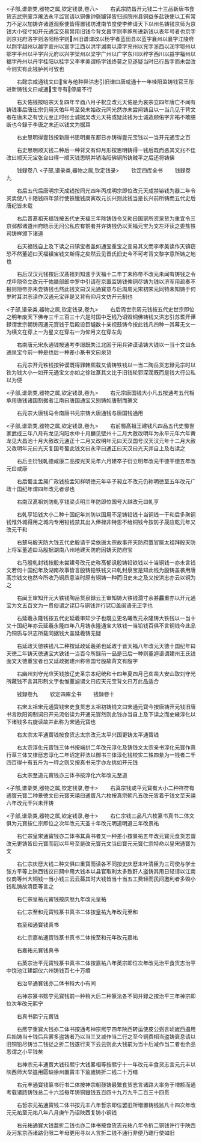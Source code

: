 <!-- { "loadSidebar": true } -->
<子部,谱录类,器物之属,钦定钱录,卷八>
　　右武宗防昌开元钱二十三品新唐书食货志武宗废浮屠法永平监官请以铜像钟磬罏铎皆归巡院州县铜益多盐铁使以工有常力不足以加铸许诸道观察使皆得置钱坊淮南节度使李绅请天下以州名铸钱京师为京钱大小径寸如开元通宝交易禁用旧钱今背文昌字则李绅所进新钱以表年号者也京字则京兆府洛字则洛阳杨字则州旧谱谓改以杨字者蓝田县以蓝字襄州以襄字江陵府以荆字越州以越字宣州以宣字江西以洪字湖南以潭字兖州以兖字浙西以润字鄂州以鄂字平州以平字兴元府以兴字梁州以梁字广州以广字东川以梓字西川以益字福州以福字丹州以丹字桂阳以桂字又李孝美谓杨字钱终莫之见遂疑当时已行昌字而未尝改今则实有此钱胪列可攷也










　　右懿宗咸通钱文曰宝与他种异洪志引旧谱曰唐咸通十一年桂阳监铸钱官王彤进新铸钱文曰咸通宝寻有停废不行













　　右天佑钱按昭宗天复四年辛酉八月子柷立改元天佑是为哀宗立四年唐亡不闻有铸钱事后唐庄宗仍用天佑年号至癸未始改元同光然亦未尝闻铸且以一当几见于背文者在唐未之有攷元至正时张士诚据吴改元天祐或疑此钱为士诚造顾佑字非祐不敢臆断也今録于李唐之末还以钱文为据耳










　　右史思明得壹钱按新唐书思明据东都日亦铸得壹元宝钱以一当开元通宝之百














　　右史思明顺天钱二种后一种背文有仰月形按思明铸得一钱后既而恶其文兆不佳改曰顺天元宝张台曰得一顺天钱思眀并销洛阳佛铜所铸贼平之后还将铸佛



　　钱録卷八
<子部,谱录类,器物之属,钦定钱录>
　　钦定四库全书
　　钱録卷九






　　右后五代后唐明宗天成钱按同光四年丙戌明宗即位改元天成禁镕钱为器二年令买卖使八十陌钱四年禁行使铁镴钱庚寅改元长兴则此钱当是长兴前所铸而五代史后唐纪皆未载












　　右后晋髙祖天福钱按五代史天福三年除铸钱令又勑曰国家所资泉货为重宜令三京邺都诸道州府晓示无问公私应有铜者并许铸钱仍以天福元宝为文左环读之委盐铁司铸样颁下诸道












　　右天福钱自上及下读之曰镇宝者盖如通宝重宝之变易其文而李孝美读作天镇窃恐不然董逌曰天福镇宝钱文斯得之矣然云见晋氏旧史今不可考背文黎字意所铸之地也












　　右后汉汉元钱按后汉髙祖刘知逺于天福十二年丁未称帝不改元未闻有铸钱之令戊申隠帝立改元干佑膳部郎中罗中引请在京置监铸钱俾铜尽铸为钱以济军用疏奏不报则隠帝亦未尝铸钱也然此钱文曰汉元通寳意与后周周元宋初宋元同特未知铸于何岁时耳洪志读作汉通元宝非是又背有仰月文仿开元制也

<子部,谱录类,器物之属,钦定钱录,卷九>
　　右后周世宗周元钱按五代史世宗即位之明年废天下佛寺三千三百三十六是时国中乏钱乃诏毁铜佛铸钱又洪志引苏耆开谭録谓世宗朝铸周通元寳钱于后殿设巨罏数十亲视鼓铸今按此钱凡四种一其幕无文一为横文在穿上一为星文在穿右一为仰月文在穿左角


















　　右南唐元宋永通钱按通考李璟既失江北困于用兵钟谟请铸大钱以一当十文曰永通泉宝今前一种是也后一种差小篆书文曰泉货













　　右元宗开元铁钱按钟谟既得罪韩熙载又请铸铁钱以一当二陶岳货志録元宗时以铁为钱大小一如开元通宝文亦如之徐铉篆其文比于旧钱轮郭深濶既而是钱大行公私以为便




<子部,谱录类,器物之属,钦定钱录,卷九>
　　右元宗唐国钱大小凡五按通考五代相承用唐钱诸国割据者江南曰唐国通宝又别铸如唐制而篆文






















　　右元宗大唐钱马令南唐书元宗铸大唐通钱与唐国钱通用






<子部,谱录类,器物之属,钦定钱录,卷九>
　　右前蜀髙祖王建钱凡四品五代史蜀世家武成三年八月有龙见洵阳水中十月麟见壁州十二月大赦改明年为永平元年六年黄龙见大昌池十月大赦改元通正十二月又改明年元曰天汉国号汉天汉元年十二月大赦又改明年元曰光天复国号蜀此钱文曰永平曰通正曰天汉曰光天并自上及右读之


















　　右后主衍钱乹徳咸康二品按光天元年六月建卒子衍立明年改元干徳干徳五年改元曰咸康














　　右后蜀主孟昶广政钱按孟知祥明徳元年卒子昶立不改元仍称明徳至五年改元广政十国纪年谓四年改元者谬也













　　右南汉髙祖刘防乹亨钱梁贞明三年防即位国号大越改元曰乹亨














　　右乹亨铅钱大小二种十国纪年刘防以国用不足铸铅钱十当铜钱一干和后多聚铜钱惟外城得用之城内专用铅钱禁其出入俸禄非特恩不给铜钱今按防子晟应乾元年又改元干和












　　右楚马殷天防大钱五代史殷请于梁依唐太宗故事开天防府置官属太祖拜殷天防上将军董逌曰马殷据湖南八州地建天防府因铸天防府宝













　　右马殷乹封钱按殷未尝建号改元史称髙郁讽殷铸铅铁钱以十当铜钱一亦未言钱文若何十国纪年及湖南故事皆言殷铸铅铁钱文曰乹封泉宝是知此钱为殷铸盖袭用唐髙宗钱文也然今所收乃铜质意当时原有铜铸一种而旧史未之及又按洪志亦云以铜为之










　　右闽王审知开元大铁钱陶岳货泉録云王审知铸大铁钱濶寸余甚麤重亦以开元通宝为文五百文为一贯俗谓之铑□与铜钱并行铑□盖闽语无正字也













　　右延羲永隆钱按五代史延羲审知少子也既立更名曦改元永隆铸大铁钱以一当十又十国纪年亦云延羲永隆四年八月铸永隆通宝大铁钱一当铅钱百俱不言铜钱今此品乃铜质与洪志所载同据钱大盖延羲铸无疑











　　右延政天徳铁钱凡二种按延政延羲弟也延政于晋天福八年改元天徳十国纪年曰天徳二年铸天徳通宝大铁钱一当百今所録前一品是已后一种则董逌谱谓建州王氏钱面文天徳重宝者也又延政据建州称帝国号殷故背文有殷字











　　右幽州刘守光应天钱按辽史圣宗本纪统和十四年夏四月己亥凿大安山取刘守光所藏钱不言其形制文字也惟董逌谓文曰应天元宝背文曰万此品适合




　　钱録卷九
　　钦定四库全书
　　钱録卷十






　　右宋太祖宋元通寳钱宋史食货志太祖初铸钱文曰宋通元寳今按唐铸开元钱旧唐书言欧阳询制词曰开元流俗读为开通元寳然则此钱亦当自上及下读之而史縁淳化以下诸钱多右旋读故并此称为宋通元寳也











　　右太宗太平通寳钱按食货志太宗改元太平兴国更铸太平通寳钱














　　右太宗淳化元寳钱三体书按端拱二年改元淳化及铸钱文太宗亲书淳化元寳作真行草三体又律厯志淳化二年诏定秤法以御书三体淳化钱校实二铢四絫为一钱者二千四百得十有五斤为一秤之则又按真书元字亦左挑如开元钱











　　右太宗至道元寳钱亦三体书按淳化六年改元至道







<子部,谱录类,器物之属,钦定钱录,卷十>
　　右真宗钱咸平元寳有大小二种祥符有通寳元寳二种景徳文曰元寳天禧曰通寳凡六枚按真宗朝凡五改元皆着于钱文至天禧六年改元干兴未开铸













<子部,谱录类,器物之属,钦定钱录,卷十>
　　右仁宗钱三品凡六枚篆书真书二体文俱为元寳按仁宗即位之次年改元天圣十年改元明道明道三年改景祐





















　　右仁宗皇宋通寳钱亦二体书其真书者又一种差小按景祐五年改元寳元食货志谓改元更铸皆曰元寳而冠以年号至是改元寳元文当曰寳元元寳仁宗特命以皇宋通寳为文












　　右仁宗庆厯大钱二种文俱曰重寳而读各不同按史庆厯末叶清臣为三司使与学士张方平等上陜西钱议曰闗中用大钱本以县官取利太多致姧人盗铸其用日轻请以江南仪商等州大铜钱一当小钱三云云葢其时大钱皆当十当五工费轻而民间邀利者多毁小钱私铸故清臣等言之










　　右仁宗皇祐元寳钱按庆厯九年改元皇祐















　　右仁宗至和元寳钱篆书真书二体按皇祐九年改元至和














　　右至和通寳钱真书















　　右仁宗嘉祐通寳钱篆书真书二体按至和元年改元嘉祐














　　右嘉祐元寳钱真书















　　右英宗治平元寳钱篆书真书二体按嘉祐八年英宗即位次年改元治平食货志治平中饶池江建韶仪六州铸钱百七十万缗













　　右治平通寳钱亦二体书特大小有间















　　右神宗篆书熙宁元寳钱前一种稍大后二种篆法各不同并録之按治平三年神宗即位次年改元熙宁














　　右真书熙宁元寳钱















　　右熈宁重寳大钱亦二体书按通考神宗熈宁四年陜西转运使皮公弼言顷嵗西邉用兵始铸当十钱后兵罢多盗铸者乃以当三又减作当二行之至今铜费相当盗铸衰息请以旧铜铅尽铸当二钱従之折二钱遂行天下云云则此大钱前为当十后减作当二者也余品悉谓之小平钱矣










　　右神宗元丰通寳大钱较熈宁大钱畧相等按熈宁十一年改元丰食货志言元元丰以陜西师大举邉用匮缺徐州置寳丰下监嵗铸折二钱二十万缗













　　右元丰通寳钱篆书行书二体按神宗朝鼓铸最繁食货志言诸路大率务于増额而通考载诸路铸钱总二十六监毎年铸铜鐡钱五百四十九万九千二百三十四贯












　　右哲宗元祐通寳钱二体书按元丰八年哲宗即位罢旧所増置铸钱监凡十四次年改元元祐至元祐八年八月庚午乃诏陜西复铸小铜钱













　　右元祐通寳大钱葢折二钱也亦二体书按食货志元祐八年令折二铜钱许行于陜西及河东京西诸路仍限二年毋更用寻以人言折二钱不通行非便乃聴行使如旧












